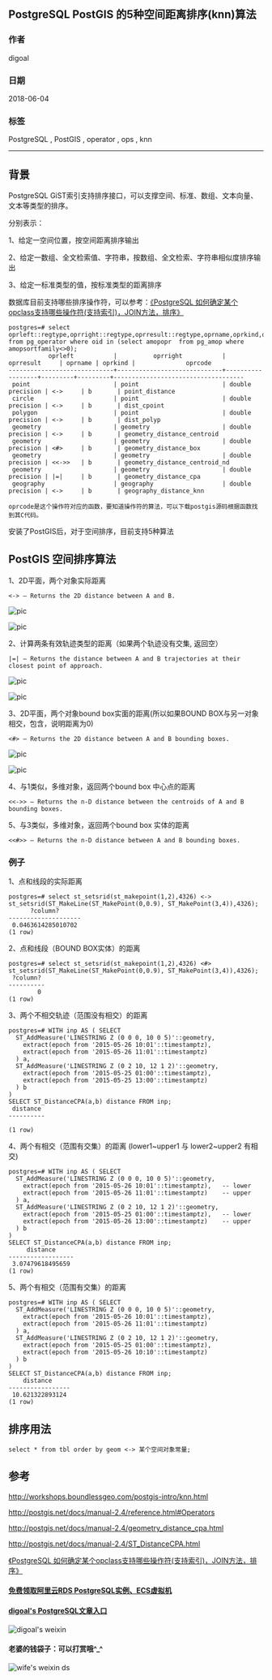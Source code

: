 ## PostgreSQL PostGIS 的5种空间距离排序(knn)算法  
                                                               
### 作者                                                               
digoal                                                               
                                                               
### 日期                                                               
2018-06-04                                                             
                                                               
### 标签                                                               
PostgreSQL , PostGIS , operator , ops , knn     
                                                               
----                                                               
                                                               
## 背景        
PostgreSQL GiST索引支持排序接口，可以支撑空间、标准、数组、文本向量、文本等类型的排序。  
  
分别表示：  
  
1、给定一空间位置，按空间距离排序输出  
  
2、给定一数组、全文检索值、字符串，按数组、全文检索、字符串相似度排序输出  
  
3、给定一标准类型的值，按标准类型的距离排序  
  
数据库目前支持哪些排序操作符，可以参考：[《PostgreSQL 如何确定某个opclass支持哪些操作符(支持索引)，JOIN方法，排序》](../201805/20180530_02.md)     
  
  
```  
postgres=# select oprleft::regtype,oprright::regtype,oprresult::regtype,oprname,oprkind,oprcode from pg_operator where oid in (select amopopr  from pg_amop where amopsortfamily<>0);    
           oprleft           |          oprright           |    oprresult     | oprname | oprkind |              oprcode                 
-----------------------------+-----------------------------+------------------+---------+---------+------------------------------------  
 point                       | point                       | double precision | <->     | b       | point_distance  
 circle                      | point                       | double precision | <->     | b       | dist_cpoint  
 polygon                     | point                       | double precision | <->     | b       | dist_polyp  
 geometry                    | geometry                    | double precision | <->     | b       | geometry_distance_centroid  
 geometry                    | geometry                    | double precision | <#>     | b       | geometry_distance_box  
 geometry                    | geometry                    | double precision | <<->>   | b       | geometry_distance_centroid_nd  
 geometry                    | geometry                    | double precision | |=|     | b       | geometry_distance_cpa  
 geography                   | geography                   | double precision | <->     | b       | geography_distance_knn  
  
oprcode是这个操作符对应的函数，要知道操作符的算法，可以下载postgis源码根据函数找到其C代码。
```  
  
安装了PostGIS后，对于空间排序，目前支持5种算法  
  
## PostGIS 空间排序算法  
  
1、2D平面，两个对象实际距离    
  
```
<-> — Returns the 2D distance between A and B.    
```
  
![pic](20180605_02_pic_001.jpg)  
  
![pic](20180605_02_pic_002.jpg)  
  
2、计算两条有效轨迹类型的距离（如果两个轨迹没有交集, 返回空）  
  
```
|=| — Returns the distance between A and B trajectories at their closest point of approach.  
```
  
![pic](20180605_02_pic_005.jpg)  
  
![pic](20180605_02_pic_006.jpg)  
  
3、2D平面，两个对象bound box实面的距离(所以如果BOUND BOX与另一对象 相交，包含，说明距离为0)  
  
```
<#> — Returns the 2D distance between A and B bounding boxes.    
```
  
![pic](20180605_02_pic_003.jpg)  
  
![pic](20180605_02_pic_004.jpg)  
  
4、与1类似，多维对象，返回两个bound box 中心点的距离  
  
```
<<->> — Returns the n-D distance between the centroids of A and B bounding boxes.  
```
  
5、与3类似，多维对象，返回两个bound box 实体的距离  
  
```
<<#>> — Returns the n-D distance between A and B bounding boxes.  
```  
  
### 例子  
  
1、点和线段的实际距离  
  
```  
postgres=# select st_setsrid(st_makepoint(1,2),4326) <-> st_setsrid(ST_MakeLine(ST_MakePoint(0,0.9), ST_MakePoint(3,4)),4326);  
      ?column?        
--------------------  
 0.0463614285010702  
(1 row)  
```  
  
2、点和线段（BOUND BOX实体）的距离  
  
```  
postgres=# select st_setsrid(st_makepoint(1,2),4326) <#> st_setsrid(ST_MakeLine(ST_MakePoint(0,0.9), ST_MakePoint(3,4)),4326);  
 ?column?   
----------  
        0  
(1 row)  
```  
  
3、两个不相交轨迹（范围没有相交）的距离  
  
```  
postgres=# WITH inp AS ( SELECT  
  ST_AddMeasure('LINESTRING Z (0 0 0, 10 0 5)'::geometry,  
    extract(epoch from '2015-05-26 10:01'::timestamptz),  
    extract(epoch from '2015-05-26 11:01'::timestamptz)  
  ) a,  
  ST_AddMeasure('LINESTRING Z (0 2 10, 12 1 2)'::geometry,  
    extract(epoch from '2015-05-25 01:00'::timestamptz),  
    extract(epoch from '2015-05-25 13:00'::timestamptz)  
  ) b  
)  
SELECT ST_DistanceCPA(a,b) distance FROM inp;  
 distance   
----------  
           
(1 row)  
```  
  
4、两个有相交（范围有交集）的距离  (lower1~upper1 与 lower2~upper2 有相交)  
  
```  
postgres=# WITH inp AS ( SELECT  
  ST_AddMeasure('LINESTRING Z (0 0 0, 10 0 5)'::geometry,  
    extract(epoch from '2015-05-26 10:01'::timestamptz),   -- lower  
    extract(epoch from '2015-05-26 11:01'::timestamptz)    -- upper  
  ) a,  
  ST_AddMeasure('LINESTRING Z (0 2 10, 12 1 2)'::geometry,  
    extract(epoch from '2015-05-25 01:00'::timestamptz),   -- lower  
    extract(epoch from '2015-05-26 13:00'::timestamptz)    -- upper  
  ) b  
)  
SELECT ST_DistanceCPA(a,b) distance FROM inp;  
     distance       
------------------  
 3.07479618495659  
(1 row)  
```  
  
5、两个有相交（范围有交集）的距离  
  
```  
postgres=# WITH inp AS ( SELECT  
  ST_AddMeasure('LINESTRING Z (0 0 0, 10 0 5)'::geometry,  
    extract(epoch from '2015-05-26 10:01'::timestamptz),  
    extract(epoch from '2015-05-26 11:01'::timestamptz)  
  ) a,  
  ST_AddMeasure('LINESTRING Z (0 2 10, 12 1 2)'::geometry,  
    extract(epoch from '2015-05-25 01:00'::timestamptz),  
    extract(epoch from '2015-05-26 10:10'::timestamptz)  
  ) b  
)  
SELECT ST_DistanceCPA(a,b) distance FROM inp;  
    distance       
-----------------  
 10.621322893124  
(1 row)  
```  
  
## 排序用法
  
```
select * from tbl order by geom <-> 某个空间对象常量; 
```
  
## 参考  
http://workshops.boundlessgeo.com/postgis-intro/knn.html  
  
http://postgis.net/docs/manual-2.4/reference.html#Operators  
  
http://postgis.net/docs/manual-2.4/geometry_distance_cpa.html  
  
http://postgis.net/docs/manual-2.4/ST_DistanceCPA.html  
  
[《PostgreSQL 如何确定某个opclass支持哪些操作符(支持索引)，JOIN方法，排序》](../201805/20180530_02.md)      
  
  
  
  
  
  
  
  
  
  
  
  
  
  
#### [免费领取阿里云RDS PostgreSQL实例、ECS虚拟机](https://free.aliyun.com/ "57258f76c37864c6e6d23383d05714ea")
  
  
#### [digoal's PostgreSQL文章入口](https://github.com/digoal/blog/blob/master/README.md "22709685feb7cab07d30f30387f0a9ae")
  
  
![digoal's weixin](../pic/digoal_weixin.jpg "f7ad92eeba24523fd47a6e1a0e691b59")
  
  
#### 老婆的钱袋子：可以打赏哦^_^  
![wife's weixin ds](../pic/wife_weixin_ds.jpg "acd5cce1a143ef1d6931b1956457bc9f")
  

